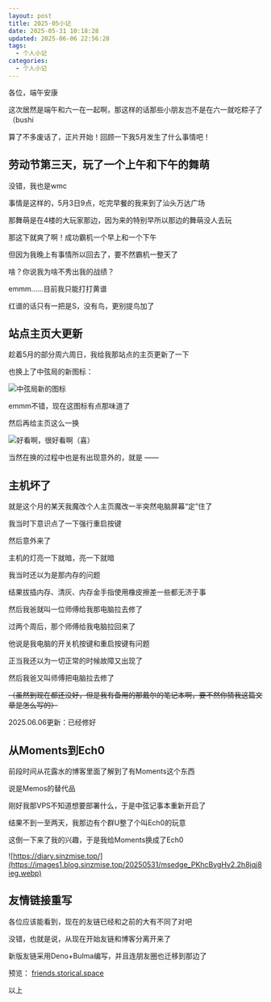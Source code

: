 ```yaml
---
layout: post
title: 2025-05小记
date: 2025-05-31 10:18:28
updated: 2025-06-06 22:56:28
tags:
  - 个人小记
categories:
  - 个人小记
---
```

各位，端午安康

这次居然是端午和六一在一起啊，那这样的话那些小朋友岂不是在六一就吃粽子了（bushi

算了不多废话了，正片开始！回顾一下我5月发生了什么事情吧！

## 劳动节第三天，玩了一个上午和下午的舞萌

没错，我也是wmc

事情是这样的，5月3日9点，吃完早餐的我来到了汕头万达广场

那舞萌是在4楼的大玩家那边，因为来的特别早所以那边的舞萌没人去玩

那这下就爽了啊！成功霸机一个早上和一个下午

但因为我晚上有事情所以回去了，要不然霸机一整天了



啥？你说我为啥不秀出我的战绩？

emmm......目前我只能打打黄谱

红谱的话只有一把是S，没有鸟，更别提鸟加了

## 站点主页大更新

趁着5月的部分周六周日，我给我那站点的主页更新了一下

也换上了中弦局的新图标：

![中弦局新的图标](https://www.storical.space/style/images/tech-1.png)

emmm不错，现在这图标有点那味道了

然后再给主页这么一换

![好看啊，很好看啊（喜）](https://images1.blog.sinzmise.top/20250531/msedge_oz7DR3e2DC.8z6rjr6yb5.webp)

当然在换的过程中也是有出现意外的，就是 —— 

## 主机坏了

就是这个月的某天我魔改个人主页魔改一半突然电脑屏幕“定”住了

我当时下意识点了一下强行重启按键

然后意外来了

主机的灯亮一下就暗，亮一下就暗

我当时还以为是那内存的问题

结果拔插内存、清灰、内存金手指使用橡皮擦差一些都无济于事

然后我爸就叫一位师傅给我那电脑拉去修了

过两个周后，那个师傅给我电脑拉回来了

他说是我电脑的开关机按键和重启按键有问题

正当我还以为一切正常的时候故障又出现了

然后我爸又叫师傅把电脑拉去修了

~~（虽然到现在都还没好，但是我有备用的那戴尔的笔记本啊，要不然你猜我这篇文章是怎么写的）~~

2025.06.06更新：已经修好

## 从Moments到Ech0

前段时间从花露水的博客里面了解到了有Moments这个东西

说是Memos的替代品

刚好我那VPS不知道想要部署什么，于是中弦记事本重新开启了

结果不到一至两天，我那边有个群U整了个叫Ech0的玩意

这倒一下来了我的兴趣，于是我给Moments换成了Ech0

![https://diary.sinzmise.top/](https://images1.blog.sinzmise.top/20250531/msedge_PKhcBvgHv2.2h8jqj8ieg.webp)

## 友情链接重写

各位应该能看到，现在的友链已经和之前的大有不同了对吧

没错，也就是说，从现在开始友链和博客分离开来了

新版友链采用Deno+Bulma编写，并且连朋友圈也迁移到那边了

预览： [friends.storical.space](https://friends.storical.space/)



以上